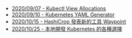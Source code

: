 
- [2020/09/07 - Kubectl View Allocations](https://www.facebook.com/technologynoteniu/posts/116162186884589)
- [2020/09/10 - Kubernetes YAML Generator](https://www.facebook.com/technologynoteniu/posts/118130986687709)
- [2020/10/15 - HashiCrop 發表新的工具 Waypoint](https://www.facebook.com/technologynoteniu/posts/143735977460543)
- [2020/10/25 - 本地開發 Kubernetes 的各種選擇](https://www.facebook.com/technologynoteniu/posts/148233010344173)

